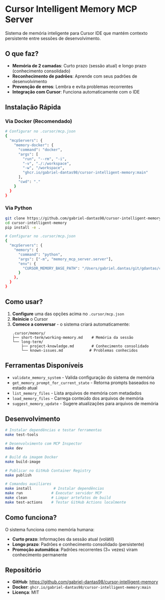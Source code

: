 # Cursor Intelligent Memory MCP Server

Sistema de memória inteligente para Cursor IDE que mantém contexto persistente entre sessões de desenvolvimento.

## O que faz?

- **Memória de 2 camadas**: Curto prazo (sessão atual) e longo prazo (conhecimento consolidado)
- **Reconhecimento de padrões**: Aprende com seus padrões de desenvolvimento
- **Prevenção de erros**: Lembra e evita problemas recorrentes
- **Integração com Cursor**: Funciona automaticamente com o IDE

## Instalação Rápida

### Via Docker (Recomendado)
```bash
# Configurar no .cursor/mcp.json
{
  "mcpServers": {
    "memory-docker": {
      "command": "docker",
      "args": [
        "run", "--rm", "-i",
        "-v", "./:/workspace",
        "-w", "/workspace",
        "ghcr.io/gabriel-dantas98/cursor-intelligent-memory:main"
      ],
      "cwd": "."
    }
  }
}
```

### Via Python
```bash
git clone https://github.com/gabriel-dantas98/cursor-intelligent-memory.git
cd cursor-intelligent-memory
pip install -e .

# Configurar no .cursor/mcp.json
{
  "mcpServers": {
    "memory": {
      "command": "python",
      "args": ["-m", "memory_mcp_server.server"],
      "env": {
        "CURSOR_MEMORY_BASE_PATH": "/Users/gabriel.dantas/git/gdantas/cursor-intelligent-memory"
      }
    },
  }
}
```

## Como usar?

1. **Configure** uma das opções acima no `.cursor/mcp.json`
2. **Reinicie** o Cursor
3. **Comece a conversar** - o sistema criará automaticamente:
   ```
   .cursor/memory/
   ├── short-term/working-memory.md    # Memória da sessão
   └── long-term/
       ├── project-knowledge.md        # Conhecimento consolidado
       └── known-issues.md            # Problemas conhecidos
   ```

## Ferramentas Disponíveis

- `validate_memory_system` - Valida configuração do sistema de memória
- `get_memory_prompt_for_current_state` - Retorna prompts baseados no estado atual
- `list_memory_files` - Lista arquivos de memória com metadados
- `load_memory_files` - Carrega conteúdo dos arquivos de memória
- `suggest_memory_update` - Sugere atualizações para arquivos de memória

## Desenvolvimento

```bash
# Instalar dependências e testar ferramentas
make test-tools

# Desenvolvimento com MCP Inspector
make dev

# Build da imagem Docker
make build-image

# Publicar no GitHub Container Registry  
make publish

# Comandos auxiliares
make install          # Instalar dependências
make run             # Executar servidor MCP
make clean           # Limpar artefatos de build
make test-actions    # Testar GitHub Actions localmente
```

## Como funciona?

O sistema funciona como memória humana:
- **Curto prazo**: Informações da sessão atual (volátil)
- **Longo prazo**: Padrões e conhecimento consolidado (persistente)
- **Promoção automática**: Padrões recorrentes (3+ vezes) viram conhecimento permanente

## Repositório

- **GitHub**: https://github.com/gabriel-dantas98/cursor-intelligent-memory
- **Docker**: `ghcr.io/gabriel-dantas98/cursor-intelligent-memory:main`
- **Licença**: MIT
